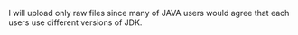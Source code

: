I will upload only raw files since many of JAVA users would agree that each users use different versions of JDK.
